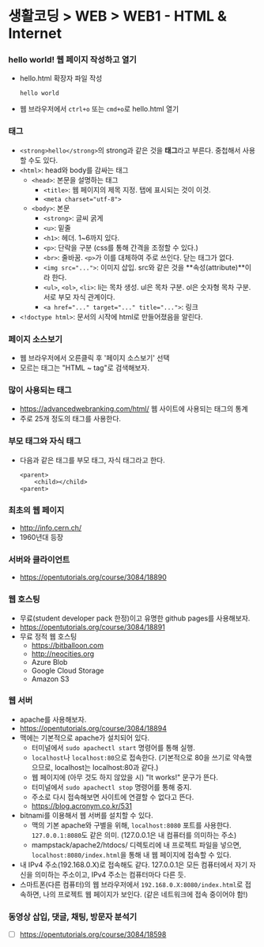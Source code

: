 # 생활코딩 > WEB > WEB1 - HTML & Internet

### hello world! 웹 페이지 작성하고 열기
* hello.html 확장자 파일 작성
    ```
    hello world
    ```
* 웹 브라우저에서 `ctrl+o` 또는 `cmd+o`로 hello.html 열기

### 태그
* `<strong>hello</strong>`의 strong과 같은 것을 **태그**라고 부른다. 중첩해서 사용할 수도 있다.
* `<html>`: head와 body를 감싸는 태그
    * `<head>`: 본문을 설명하는 태그
        * `<title>`: 웹 페이지의 제목 지정. 탭에 표시되는 것이 이것.
        * `<meta charset="utf-8">`
    * `<body>`: 본문
        * `<strong>`: 글씨 굵게
        * `<u>`: 밑줄
        * `<h1>`: 헤더. 1~6까지 있다.
        * `<p>`: 단락을 구분 (css를 통해 간격을 조정할 수 있다.)
        * `<br>`: 줄바꿈. `<p>`가 이를 대체하여 주로 쓰인다. 닫는 태그가 없다.
        * `<img src="...">`: 이미지 삽입. src와 같은 것을 **속성(attribute)**이라 한다.
        * `<ul>`, `<ol>`, `<li>`: li는 목차 생성. ul은 목차 구분. ol은 숫자형 목차 구분. 서로 부모 자식 관계이다.
        * `<a href="..." target="..." title="...">`: 링크
* `<!doctype html>`: 문서의 시작에 html로 만들어졌음을 알린다.

### 페이지 소스보기
* 웹 브라우저에서 오른클릭 후 '페이지 소스보기' 선택
* 모르는 태그는 "HTML ~ tag"로 검색해보자.

### 많이 사용되는 태그
* https://advancedwebranking.com/html/ 웹 사이트에 사용되는 태그의 통계
* 주로 25개 정도의 태그를 사용한다.

### 부모 태그와 자식 태그
* 다음과 같은 태그를 부모 태그, 자식 태그라고 한다.
    ```
    <parent>
        <child></child>
    <parent>
    ```

### 최초의 웹 페이지
* http://info.cern.ch/
* 1960년대 등장

### 서버와 클라이언트
* https://opentutorials.org/course/3084/18890

### 웹 호스팅
* 무료(student developer pack 한정)이고 유명한 github pages를 사용해보자.
* https://opentutorials.org/course/3084/18891
* 무료 정적 웹 호스팅
    * https://bitballoon.com
    * http://neocities.org
    * Azure Blob
    * Google Cloud Storage
    * Amazon S3

### 웹 서버
* apache를 사용해보자.
* https://opentutorials.org/course/3084/18894
* 맥에는 기본적으로 apache가 설치되어 있다.
    * 터미널에서 `sudo apachectl start` 명령어를 통해 실행.
    * `localhost`나 `localhost:80`으로 접속한다. (기본적으로 80을 쓰기로 약속했으므로, localhost는 localhost:80과 같다.)
    * 웹 페이지에 (아무 것도 하지 않았을 시) "It works!" 문구가 뜬다.
    * 터미널에서 `sudo apachectl stop` 명령어를 통해 중지.
    * 주소로 다시 접속해보면 사이트에 연결할 수 없다고 뜬다.
    * https://blog.acronym.co.kr/531
* bitnami를 이용해서 웹 서버를 설치할 수 있다.
    * 맥의 기본 apache와 구별을 위해, `localhost:8080` 포트를 사용한다. `127.0.0.1:8080`도 같은 의미. (127.0.0.1은 내 컴퓨터를 의미하는 주소)
    * mampstack/apache2/htdocs/ 디렉토리에 내 프로젝트 파일을 넣으면, `localhost:8080/index.html`을 통해 내 웹 페이지에 접속할 수 있다.
* 내 IPv4 주소(192.168.0.X)로 접속해도 같다. 127.0.0.1은 모든 컴퓨터에서 자기 자신을 의미하는 주소이고, IPv4 주소는 컴퓨터마다 다른 듯.
* 스마트폰(다른 컴퓨터)의 웹 브라우저에서 `192.168.0.X:8080/index.html`로 접속하면, 나의 프로젝트 웹 페이지가 보인다. (같은 네트워크에 접속 중이어야 함!)

### 동영상 삽입, 댓글, 채팅, 방문자 분석기
* [ ] https://opentutorials.org/course/3084/18598
